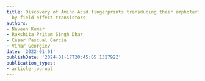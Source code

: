 ```yaml
---
title: Discovery of Amino Acid fingerprints transducing their amphoteric signatures
  by field-effect transistors
authors:
- Naveen Kumar
- Rakshita Pritam Singh Dhar
- César Pascual Garcı́a
- Vihar Georgiev
date: '2022-01-01'
publishDate: '2024-01-17T20:45:05.132792Z'
publication_types:
- article-journal
---
```

